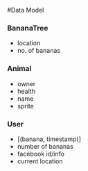 #Data Model

### BananaTree
  - location
  - no. of bananas

### Animal
  - owner
  - health
  - name
  - sprite

### User
  - [(banana, timestamp)]
  - number of bananas
  - facebook id/info
  - current location
